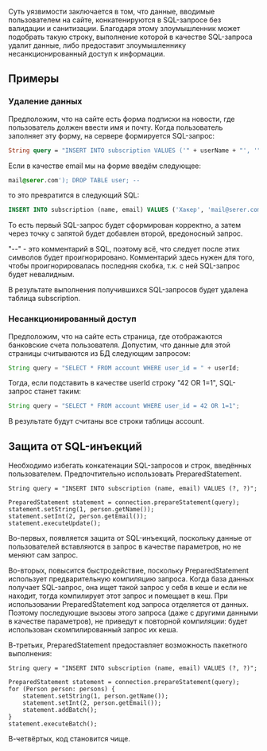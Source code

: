 Суть уязвимости заключается в том, что данные, вводимые пользователем на сайте, конкатенируются в SQL-запросе без валидации и санитизации. Благодаря этому злоумышленник может подобрать такую строку, выполнение которой в качестве SQL-запроса удалит данные, либо предоставит злоумышленнику несанкционированный доступ к информации.

## Примеры

### Удаление данных

Предположим, что на сайте есть форма подписки на новости, где пользователь должен ввести имя и почту. Когда пользователь заполняет эту форму, на сервере формируется SQL-запрос:

```graphql
String query = "INSERT INTO subscription VALUES ('" + userName + "', '" + email + "')"
```

Если в качестве email мы на форме введём следующее:

```css
mail@serer.com'); DROP TABLE user; --
```

то это превратится в следующий SQL:

```sql
INSERT INTO subscription (name, email) VALUES ('Хакер', 'mail@serer.com'); DROP TABLE subscription; --')
```

То есть первый SQL-запрос будет сформирован корректно, а затем через точку с запятой будет добавлен второй, вредоносный запрос.

"--" - это комментарий в SQL, поэтому всё, что следует после этих символов будет проигнорировано. Комментарий здесь нужен для того, чтобы проигнорировалась последняя скобка, т.к. с ней SQL-запрос будет невалидным.

В результате выполнения получившихся SQL-запросов будет удалена таблица subscription.

### Несанкционированный доступ

Предположим, что на сайте есть страница, где отображаются банковские счета пользователя. Допустим, что данные для этой страницы считываются из БД следующим запросом:

```java
String query = "SELECT * FROM account WHERE user_id = " + userId;
```

Тогда, если подставить в качестве userId строку "42 OR 1=1", SQL-запрос станет таким:

```java
String query = "SELECT * FROM account WHERE user_id = 42 OR 1=1";
```

В результате будут считаны все строки таблицы account.

## Защита от SQL-инъекций

Необходимо избегать конкатенации SQL-запросов и строк, введённых пользователем. Предпочтительно использовать PreparedStatement.

```vbscript
String query = "INSERT INTO subscription (name, email) VALUES (?, ?)";

PreparedStatement statement = connection.prepareStatement(query);
statement.setString(1, person.getName());
statement.setInt(2, person.getEmail());
statement.executeUpdate();
```

Во-первых, появляется защита от SQL-инъекций, поскольку данные от пользователей вставляются в запрос в качестве параметров, но не меняют сам запрос.

Во-вторых, повысится быстродействие, поскольку PreparedStatement использует предварительную компиляцию запроса. Когда база данных получает SQL-запрос, она ищет такой запрос у себя в кеше и если не находит, тогда компилирует этот запрос и помещает в кеш. При использовании PreparedStatement код запроса отделяется от данных. Поэтому последующие вызовы этого запроса (даже с другими данными в качестве параметров), не приведут к повторной компиляции: будет использован скомпилированный запрос их кеша.

В-третьих, PreparedStatement предоставляет возможность пакетного выполнения:

```vbscript
String query = "INSERT INTO subscription (name, email) VALUES (?, ?)";

PreparedStatement statement = connection.prepareStatement(query);
for (Person person: persons) {
    statement.setString(1, person.getName());
    statement.setInt(2, person.getEmail());
    statement.addBatch();
}
statement.executeBatch();
```

В-четвёртых, код становится чище.